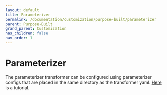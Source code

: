 ```yaml
---
layout: default
title: Parameterizer
permalink: /documentation/customization/purpose-built/parameterizer
parent: Purpose-Built
grand_parent: Customization
has_children: false
nav_order: 1
---
```


# Parameterizer

The parameterizer transformer can be configured using parameterizer configs that are placed in the same directory as the transformer yaml. [Here](/tutorials/customizing-the-output/custom-parameterization-of-helm-charts-kustomize-octemplates) is a tutorial.